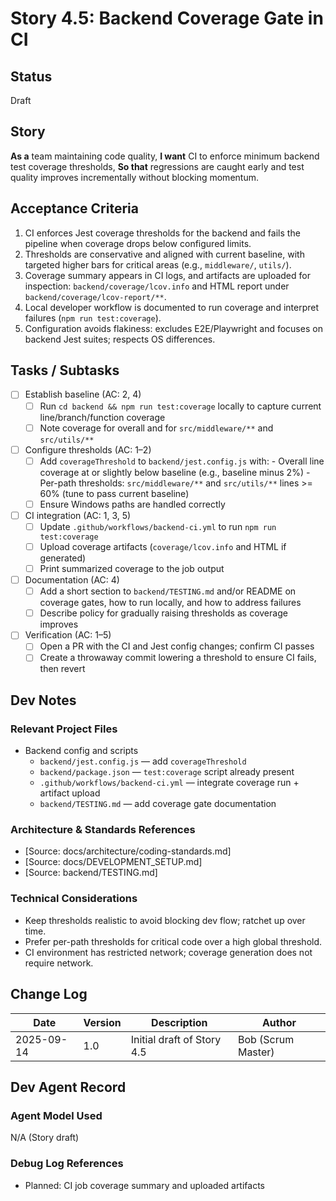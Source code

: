 # <!-- Powered by BMADT Core -->

# Story 4.5: Backend Coverage Gate in CI

## Status
Draft

## Story
**As a** team maintaining code quality,
**I want** CI to enforce minimum backend test coverage thresholds,
**So that** regressions are caught early and test quality improves incrementally without blocking momentum.

## Acceptance Criteria
1. CI enforces Jest coverage thresholds for the backend and fails the pipeline when coverage drops below configured limits.
2. Thresholds are conservative and aligned with current baseline, with targeted higher bars for critical areas (e.g., `middleware/`, `utils/`).
3. Coverage summary appears in CI logs, and artifacts are uploaded for inspection: `backend/coverage/lcov.info` and HTML report under `backend/coverage/lcov-report/**`.
4. Local developer workflow is documented to run coverage and interpret failures (`npm run test:coverage`).
5. Configuration avoids flakiness: excludes E2E/Playwright and focuses on backend Jest suites; respects OS differences.

## Tasks / Subtasks
- [ ] Establish baseline (AC: 2, 4)
  - [ ] Run `cd backend && npm run test:coverage` locally to capture current line/branch/function coverage
  - [ ] Note coverage for overall and for `src/middleware/**` and `src/utils/**`
- [ ] Configure thresholds (AC: 1–2)
  - [ ] Add `coverageThreshold` to `backend/jest.config.js` with:
        - Overall line coverage at or slightly below baseline (e.g., baseline minus 2%)
        - Per-path thresholds: `src/middleware/**` and `src/utils/**` lines >= 60% (tune to pass current baseline)
  - [ ] Ensure Windows paths are handled correctly
- [ ] CI integration (AC: 1, 3, 5)
  - [ ] Update `.github/workflows/backend-ci.yml` to run `npm run test:coverage`
  - [ ] Upload coverage artifacts (`coverage/lcov.info` and HTML if generated)
  - [ ] Print summarized coverage to the job output
- [ ] Documentation (AC: 4)
  - [ ] Add a short section to `backend/TESTING.md` and/or README on coverage gates, how to run locally, and how to address failures
  - [ ] Describe policy for gradually raising thresholds as coverage improves
- [ ] Verification (AC: 1–5)
  - [ ] Open a PR with the CI and Jest config changes; confirm CI passes
  - [ ] Create a throwaway commit lowering a threshold to ensure CI fails, then revert

## Dev Notes

### Relevant Project Files
- Backend config and scripts
  - `backend/jest.config.js` — add `coverageThreshold`
  - `backend/package.json` — `test:coverage` script already present
  - `.github/workflows/backend-ci.yml` — integrate coverage run + artifact upload
  - `backend/TESTING.md` — add coverage gate documentation

### Architecture & Standards References
- [Source: docs/architecture/coding-standards.md]
- [Source: docs/DEVELOPMENT_SETUP.md]
- [Source: backend/TESTING.md]

### Technical Considerations
- Keep thresholds realistic to avoid blocking dev flow; ratchet up over time.
- Prefer per-path thresholds for critical code over a high global threshold.
- CI environment has restricted network; coverage generation does not require network.

## Change Log
| Date       | Version | Description                           | Author            |
|------------|---------|---------------------------------------|-------------------|
| 2025-09-14 | 1.0     | Initial draft of Story 4.5            | Bob (Scrum Master) |

## Dev Agent Record

### Agent Model Used
N/A (Story draft)

### Debug Log References
- Planned: CI job coverage summary and uploaded artifacts

